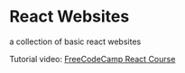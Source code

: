 # React Websites
a collection of basic react websites

Tutorial video: <a href="https://youtu.be/bMknfKXIFA8">FreeCodeCamp React Course</a>
